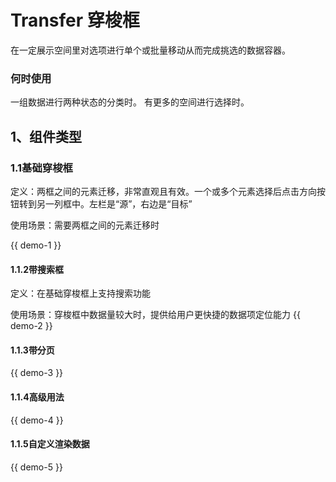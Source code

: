 # Transfer 穿梭框
在一定展示空间里对选项进行单个或批量移动从而完成挑选的数据容器。

### 何时使用
一组数据进行两种状态的分类时。
有更多的空间进行选择时。

## 1、组件类型
### 1.1基础穿梭框
定义：两框之间的元素迁移，非常直观且有效。一个或多个元素选择后点击方向按钮转到另一列框中。左栏是“源”，右边是“目标”

使用场景：需要两框之间的元素迁移时

{{ demo-1 }}

#### 1.1.2带搜索框

定义：在基础穿梭框上支持搜索功能

使用场景：穿梭框中数据量较大时，提供给用户更快捷的数据项定位能力
{{ demo-2 }}

#### 1.1.3带分页
{{ demo-3 }}

#### 1.1.4高级用法
{{ demo-4 }}

#### 1.1.5自定义渲染数据
{{ demo-5 }}
